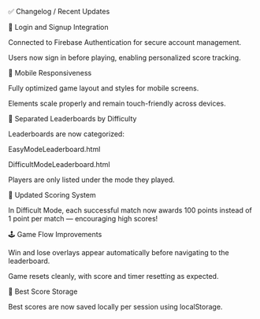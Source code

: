 ✅ Changelog / Recent Updates


🔐 Login and Signup Integration

Connected to Firebase Authentication for secure account management.

Users now sign in before playing, enabling personalized score tracking.


📱 Mobile Responsiveness

Fully optimized game layout and styles for mobile screens.

Elements scale properly and remain touch-friendly across devices.


🧠 Separated Leaderboards by Difficulty

Leaderboards are now categorized:

EasyModeLeaderboard.html

DifficultModeLeaderboard.html

Players are only listed under the mode they played.


🧮 Updated Scoring System

In Difficult Mode, each successful match now awards 100 points instead of 1 point per match — encouraging high scores!



🕹️ Game Flow Improvements

Win and lose overlays appear automatically before navigating to the leaderboard.

Game resets cleanly, with score and timer resetting as expected.

💾 Best Score Storage

Best scores are now saved locally per session using localStorage.

